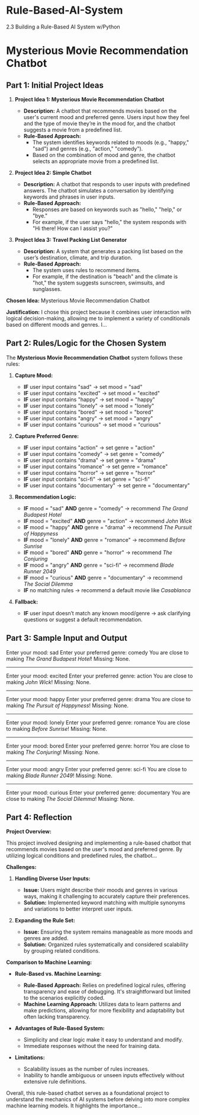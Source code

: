 # Rule-Based-AI-System
2.3 Building a Rule-Based AI System w/Python

# Mysterious Movie Recommendation Chatbot

## Part 1: Initial Project Ideas

1. **Project Idea 1: Mysterious Movie Recommendation Chatbot**
    
    - **Description:** A chatbot that recommends movies based on the user's current mood and preferred genre. Users input how they feel and the type of movie they’re in the mood for, and the chatbot suggests a movie from a predefined list.
    - **Rule-Based Approach:**
        - The system identifies keywords related to moods (e.g., "happy," "sad") and genres (e.g., "action," "comedy").
        - Based on the combination of mood and genre, the chatbot selects an appropriate movie from a predefined list.

2. **Project Idea 2: Simple Chatbot**
    
    - **Description:** A chatbot that responds to user inputs with predefined answers. The chatbot simulates a conversation by identifying keywords and phrases in user inputs.
    - **Rule-Based Approach:**
        - Responses are based on keywords such as "hello," "help," or "bye."
        - For example, if the user says "hello," the system responds with "Hi there! How can I assist you?"

3. **Project Idea 3: Travel Packing List Generator**
    
    - **Description:** A system that generates a packing list based on the user’s destination, climate, and trip duration.
    - **Rule-Based Approach:**
        - The system uses rules to recommend items.
        - For example, if the destination is "beach" and the climate is "hot," the system suggests sunscreen, swimsuits, and sunglasses.

**Chosen Idea:** Mysterious Movie Recommendation Chatbot

**Justification:** I chose this project because it combines user interaction with logical decision-making, allowing me to implement a variety of conditionals based on different moods and genres. I...

## Part 2: Rules/Logic for the Chosen System

The **Mysterious Movie Recommendation Chatbot** system follows these rules:

1. **Capture Mood:**
    - **IF** user input contains "sad" → set mood = "sad"
    - **IF** user input contains "excited" → set mood = "excited"
    - **IF** user input contains "happy" → set mood = "happy"
    - **IF** user input contains "lonely" → set mood = "lonely"
    - **IF** user input contains "bored" → set mood = "bored"
    - **IF** user input contains "angry" → set mood = "angry"
    - **IF** user input contains "curious" → set mood = "curious"

2. **Capture Preferred Genre:**
    - **IF** user input contains "action" → set genre = "action"
    - **IF** user input contains "comedy" → set genre = "comedy"
    - **IF** user input contains "drama" → set genre = "drama"
    - **IF** user input contains "romance" → set genre = "romance"
    - **IF** user input contains "horror" → set genre = "horror"
    - **IF** user input contains "sci-fi" → set genre = "sci-fi"
    - **IF** user input contains "documentary" → set genre = "documentary"

3. **Recommendation Logic:**
    - **IF** mood = "sad" **AND** genre = "comedy" → recommend *The Grand Budapest Hotel*
    - **IF** mood = "excited" **AND** genre = "action" → recommend *John Wick*
    - **IF** mood = "happy" **AND** genre = "drama" → recommend *The Pursuit of Happyness*
    - **IF** mood = "lonely" **AND** genre = "romance" → recommend *Before Sunrise*
    - **IF** mood = "bored" **AND** genre = "horror" → recommend *The Conjuring*
    - **IF** mood = "angry" **AND** genre = "sci-fi" → recommend *Blade Runner 2049*
    - **IF** mood = "curious" **AND** genre = "documentary" → recommend *The Social Dilemma*
    - **IF** no matching rules → recommend a default movie like *Casablanca*

4. **Fallback:**
    - **IF** user input doesn’t match any known mood/genre → ask clarifying questions or suggest a default recommendation.

## Part 3: Sample Input and Output

Enter your mood: sad
Enter your preferred genre: comedy
You are close to making *The Grand Budapest Hotel*! Missing: None.

---

Enter your mood: excited
Enter your preferred genre: action
You are close to making *John Wick*! Missing: None.

---

Enter your mood: happy
Enter your preferred genre: drama
You are close to making *The Pursuit of Happyness*! Missing: None.

---

Enter your mood: lonely
Enter your preferred genre: romance
You are close to making *Before Sunrise*! Missing: None.

---

Enter your mood: bored
Enter your preferred genre: horror
You are close to making *The Conjuring*! Missing: None.

---

Enter your mood: angry
Enter your preferred genre: sci-fi
You are close to making *Blade Runner 2049*! Missing: None.

---

Enter your mood: curious
Enter your preferred genre: documentary
You are close to making *The Social Dilemma*! Missing: None.

## Part 4: Reflection

**Project Overview:**

This project involved designing and implementing a rule-based chatbot that recommends movies based on the user's mood and preferred genre. By utilizing logical conditions and predefined rules, the chatbot...

**Challenges:**

1. **Handling Diverse User Inputs:**
    - **Issue:** Users might describe their moods and genres in various ways, making it challenging to accurately capture their preferences.
    - **Solution:** Implemented keyword matching with multiple synonyms and variations to better interpret user inputs.

2. **Expanding the Rule Set:**
    - **Issue:** Ensuring the system remains manageable as more moods and genres are added.
    - **Solution:** Organized rules systematically and considered scalability by grouping related conditions.

**Comparison to Machine Learning:**

- **Rule-Based vs. Machine Learning:**
    - **Rule-Based Approach:** Relies on predefined logical rules, offering transparency and ease of debugging. It's straightforward but limited to the scenarios explicitly coded.
    - **Machine Learning Approach:** Utilizes data to learn patterns and make predictions, allowing for more flexibility and adaptability but often lacking transparency.

- **Advantages of Rule-Based System:**
    - Simplicity and clear logic make it easy to understand and modify.
    - Immediate responses without the need for training data.

- **Limitations:**
    - Scalability issues as the number of rules increases.
    - Inability to handle ambiguous or unseen inputs effectively without extensive rule definitions.

Overall, this rule-based chatbot serves as a foundational project to understand the mechanics of AI systems before delving into more complex machine learning models. It highlights the importance...
